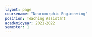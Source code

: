 ```yaml
---
layout: page
coursename: "Neuromorphic Engineering"
position: Teaching Assistant
academicyear: 2021-2022
semester: 1
---
```

